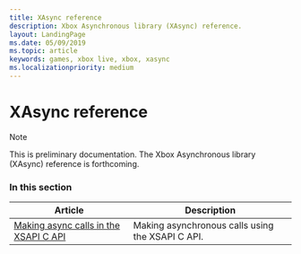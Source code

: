 ```yaml
---
title: XAsync reference
description: Xbox Asynchronous library (XAsync) reference.
layout: LandingPage
ms.date: 05/09/2019
ms.topic: article
keywords: games, xbox live, xbox, xasync
ms.localizationpriority: medium
---
```


# XAsync reference

> [!NOTE]
> This is preliminary documentation. The Xbox Asynchronous library (XAsync) reference is forthcoming.


### In this section

| Article | Description |
|---------|-------------|
| [Making async calls in the XSAPI C API](../../api-ref/xsapi/flatc-async-patterns.md) | Making asynchronous calls using the XSAPI C API. |


<!-- ### See also -->

